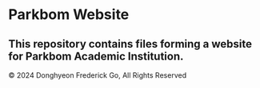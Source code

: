 # Parkbom Website

## This repository contains files forming a website for Parkbom Academic Institution.

© 2024 Donghyeon Frederick Go, All Rights Reserved
